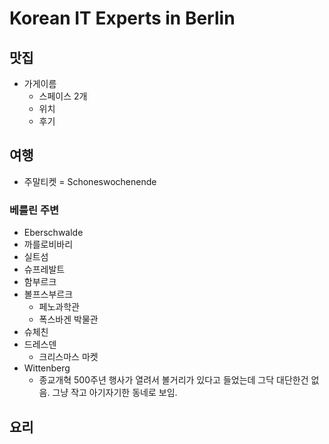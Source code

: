 # Korean IT Experts in Berlin


## 맛집

* 가게이름
  * 스페이스 2개
  * 위치
  * 후기


## 여행

* 주말티켓 = Schoneswochenende

### 베를린 주변

* Eberschwalde
* 까를로비바리
* 실트섬
* 슈프레발트
* 함부르크
* 볼프스부르크
  * 페노과학관
  * 폭스바겐 박물관
* 슈체친
* 드레스덴
  * 크리스마스 마켓
* Wittenberg
  * 종교개혁 500주년 행사가 열려서 볼거리가 있다고 들었는데 그닥 대단한건 없음. 그냥 작고 아기자기한 동네로 보임.


## 요리
